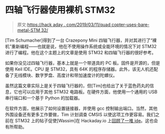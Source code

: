 # 四轴飞行器使用裸机 STM32

> 原文:[https://hack aday . com/2019/03/11/quad copter-uses-bare-metal-STM 32/](https://hackaday.com/2019/03/11/quadcopter-uses-bare-metal-stm32/)

[Tim Schumacher]得到了一台 Crazepony Mini 四轴飞行器，并对其进行了“裸机”重新编程——也就是说，他在不使用操作系统或全能环境的情况下对 STM32 进行了编程。他在这个主题上的文章是使用 STM32 和四轴飞行器的很好参考。

如果你没见过四轴飞行器，基本上就是一个带道具的 PC 板。固件是开源的，但是使用 Keil IDE。CPU 是 STM32，具有 64K 的程序存储器。此外，该无人机还配备了无线模块、数字罗盘、高度计和带加速度计的陀螺仪。

虽然这篇文章实际上是关于四轴飞行器的，但[Tim]也给出了关于蓝色药丸的信息，它也可以应用于其他 STM32 电路板。在硬件方面，他使用一个通用的 USB 串行端口和一个基于 Python 的加载器。

在软件方面，他展示了如何设置链接器，并使用 gcc 控制输出端口。当然，其他外围设备还有更多工作要做，Tim 计划调查 CMSIS 以使这项工作更容易。我们之前在 STM32 上的帖子促使[Wassim]在 Hackaday.io 上[回顾了一堆 ide](https://hackaday.com/2017/04/04/hackaday-io-user-reviews-six-stm32-ides/#more-251126)。这也会有所帮助。